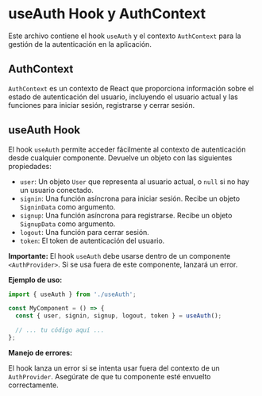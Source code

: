 # useAuth Hook y AuthContext

Este archivo contiene el hook `useAuth` y el contexto `AuthContext` para la gestión de la autenticación en la aplicación.

## AuthContext

`AuthContext` es un contexto de React que proporciona información sobre el estado de autenticación del usuario, incluyendo el usuario actual y las funciones para iniciar sesión, registrarse y cerrar sesión.

## useAuth Hook

El hook `useAuth` permite acceder fácilmente al contexto de autenticación desde cualquier componente.  Devuelve un objeto con las siguientes propiedades:

- `user`: Un objeto `User` que representa al usuario actual, o `null` si no hay un usuario conectado.
- `signin`: Una función asíncrona para iniciar sesión. Recibe un objeto `SigninData` como argumento.
- `signup`: Una función asíncrona para registrarse. Recibe un objeto `SignupData` como argumento.
- `logout`: Una función para cerrar sesión.
- `token`: El token de autenticación del usuario.

**Importante:** El hook `useAuth` debe usarse dentro de un componente `<AuthProvider>`.  Si se usa fuera de este componente, lanzará un error.

**Ejemplo de uso:**

```typescript
import { useAuth } from './useAuth';

const MyComponent = () => {
  const { user, signin, signup, logout, token } = useAuth();

  // ... tu código aquí ...
};
```

**Manejo de errores:**

El hook lanza un error si se intenta usar fuera del contexto de un `AuthProvider`.  Asegúrate de que tu componente esté envuelto correctamente.

